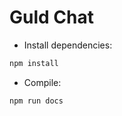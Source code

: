 # Guld Chat

* Install dependencies:

```bash
npm install
```


* Compile:

```bash
npm run docs
```
